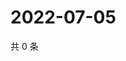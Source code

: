 # 2022-07-05

共 0 条

<!-- BEGIN WEIBO -->
<!-- 最后更新时间 Tue Jul 05 2022 02:01:58 GMT+0800 (China Standard Time) -->

<!-- END WEIBO -->
